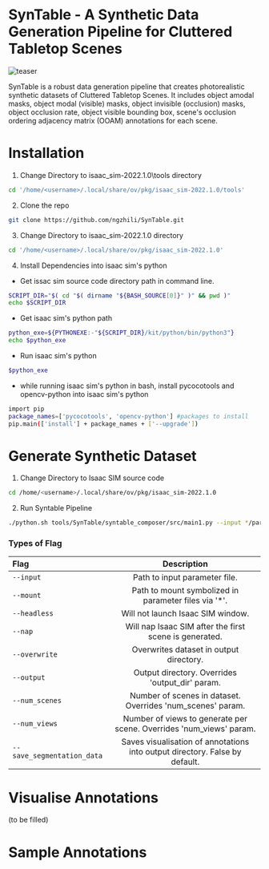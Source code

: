 # SynTable - A Synthetic Data Generation Pipeline for Cluttered Tabletop Scenes
![teaser](./readme_images/teaser.png)

SynTable is a robust data generation pipeline that creates photorealistic synthetic datasets of Cluttered Tabletop Scenes. It includes object amodal masks, object modal (visible) masks, object invisible (occlusion) masks, object occlusion rate, object visible bounding box, scene's occlusion ordering adjacency matrix (OOAM) annotations for each scene.


# **Installation**
1. Change Directory to isaac_sim-2022.1.0\tools directory
``` bash
cd '/home/<username>/.local/share/ov/pkg/isaac_sim-2022.1.0/tools'
```

2. Clone the repo 
``` bash
git clone https://github.com/ngzhili/SynTable.git
```

3. Change Directory to isaac_sim-2022.1.0 directory
``` bash
cd '/home/<username>/.local/share/ov/pkg/isaac_sim-2022.1.0'
```

4. Install Dependencies into isaac sim's python
- Get issac sim source code directory path in command line.
``` bash
SCRIPT_DIR="$( cd "$( dirname "${BASH_SOURCE[0]}" )" && pwd )"
echo $SCRIPT_DIR
```
- Get isaac sim's python path
``` bash
python_exe=${PYTHONEXE:-"${SCRIPT_DIR}/kit/python/bin/python3"}
echo $python_exe
```
- Run isaac sim's python
``` bash
$python_exe
```
- while running isaac sim's python in bash, install pycocotools and opencv-python into isaac sim's python
``` bash
import pip
package_names=['pycocotools', 'opencv-python'] #packages to install
pip.main(['install'] + package_names + ['--upgrade'])
```
 

# **Generate Synthetic Dataset**

1. Change Directory to Isaac SIM source code
``` bash
cd /home/<username>/.local/share/ov/pkg/isaac_sim-2022.1.0
```
2. Run Syntable Pipeline
``` bash
./python.sh tools/SynTable/syntable_composer/src/main1.py --input */parameters/default1.yaml --output */dataset/train --mount '/home/<username>/.local/share/ov/pkg/isaac_sim-2022.1.0/tools/SynTable/mount_dir' --num_scenes 3 --num_views 3 --overwrite --save_segmentation_data
```

### **Types of Flag**
| Flag           | Description |
| :---           |    :----:   |
| ```--input```  | Path to input parameter file.       |
| ```--mount```   | Path to mount symbolized in parameter files via '*'.        |
| ```--headless```   | Will not launch Isaac SIM window.        |
| ```--nap```   | Will nap Isaac SIM after the first scene is generated.        |
| ```--overwrite```   | Overwrites dataset in output directory.        |
| ```--output```   | Output directory. Overrides 'output_dir' param.        |
| ```--num_scenes```  | Number of scenes in dataset. Overrides 'num_scenes' param.       |
| ```--num_views```  | Number of views to generate per scene. Overrides 'num_views' param.      |
| ```--save_segmentation_data```  | Saves visualisation of annotations into output directory. False by default.      |

# **Visualise Annotations**
(to be filled)


# **Sample Annotations**

<!---![RGB](./readme_images/RGB.png) 
![OODAG](./readme_images/OODAG.png) ![OODAG2](./readme_images/OODAG2.png)
![OOAM](./readme_images/OOAM.png) -->

